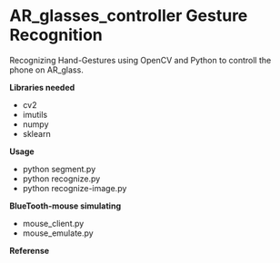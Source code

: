 # AR_glasses_controller Gesture Recognition

Recognizing Hand-Gestures using OpenCV and Python to controll the phone on AR_glass.

**Libraries needed**
* cv2
* imutils
* numpy
* sklearn

**Usage**
* python segment.py
* python recognize.py
* python recognize-image.py

**BlueTooth-mouse simulating**
* mouse_client.py
* mouse_emulate.py

**Referense**

[Google]: http://google.com/
[1]: <https://gogul.dev/software/hand-gesture-recognition-p1/> (Hand Gesture Recognition using Python and OpenCV - Part 1)
[2]: <https://gogul.dev/software/hand-gesture-recognition-p2/> (Hand Gesture Recognition using Python and OpenCV - Part 2)
